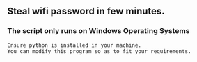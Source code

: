 ## Steal wifi password in few minutes.
### The script only runs on Windows Operating Systems
    Ensure python is installed in your machine.
    You can modify this program so as to fit your requirements.

